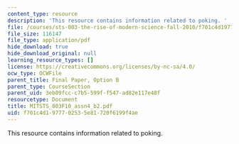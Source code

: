 ```yaml
---
content_type: resource
description: 'This resource contains information related to poking. '
file: /courses/sts-003-the-rise-of-modern-science-fall-2010/f701c4d1977702535e81720f6199f4ae_MITSTS_003F10_assn4_b2.pdf
file_size: 116147
file_type: application/pdf
hide_download: true
hide_download_original: null
learning_resource_types: []
license: https://creativecommons.org/licenses/by-nc-sa/4.0/
ocw_type: OCWFile
parent_title: Final Paper, Option B
parent_type: CourseSection
parent_uid: 3eb09fcc-c7b5-599f-f547-ad82e117e48f
resourcetype: Document
title: MITSTS_003F10_assn4_b2.pdf
uid: f701c4d1-9777-0253-5e81-720f6199f4ae
---
```

This resource contains information related to poking. 